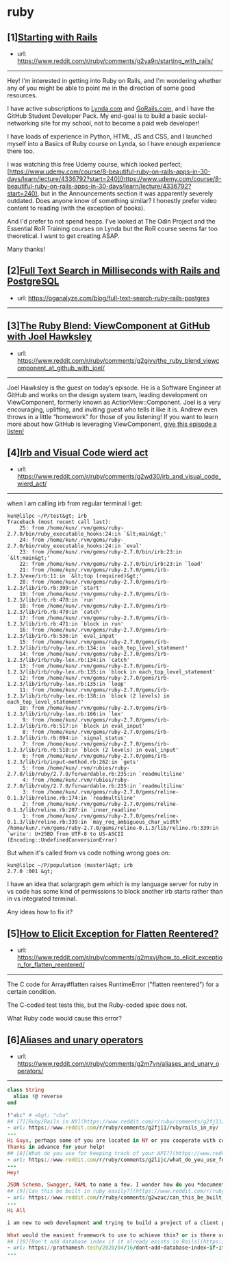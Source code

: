 # ruby
## [1][Starting with Rails](https://www.reddit.com/r/ruby/comments/g2ya9n/starting_with_rails/)
- url: https://www.reddit.com/r/ruby/comments/g2ya9n/starting_with_rails/
---
Hey! I'm interested in getting into Ruby on Rails, and I'm wondering whether any of you might be able to point me in the direction of some good resources.

I have active subscriptions to [Lynda.com](https://lynda.com/) and [GoRails.com](https://gorails.com/), and I have the GitHub Student Developer Pack. My end-goal is to build a basic social-networking site for my school, not to become a paid web developer!

I have loads of experience in Python, HTML, JS and CSS, and I launched myself into a Basics of Ruby course on Lynda, so I have enough experience there too.

I was watching this free Udemy course, which looked perfect; [https://www.udemy.com/course/8-beautiful-ruby-on-rails-apps-in-30-days/learn/lecture/4336792?start=240](https://www.udemy.com/course/8-beautiful-ruby-on-rails-apps-in-30-days/learn/lecture/4336792?start=240), but in the Announcements section it was apparently severely outdated. Does anyone know of something similar? I honestly prefer video content to reading (with the exception of books).

And I'd prefer to not spend heaps. I've looked at The Odin Project and the Essential RoR Training courses on Lynda but the RoR course seems far too theoretical. I want to get creating ASAP.

Many thanks!
## [2][Full Text Search in Milliseconds with Rails and PostgreSQL](https://www.reddit.com/r/ruby/comments/g2gnlb/full_text_search_in_milliseconds_with_rails_and/)
- url: https://pganalyze.com/blog/full-text-search-ruby-rails-postgres
---

## [3][The Ruby Blend: ViewComponent at GitHub with Joel Hawksley](https://www.reddit.com/r/ruby/comments/g2givv/the_ruby_blend_viewcomponent_at_github_with_joel/)
- url: https://www.reddit.com/r/ruby/comments/g2givv/the_ruby_blend_viewcomponent_at_github_with_joel/
---
Joel Hawksley is the guest on today’s episode. He is a Software Engineer at GitHub and works on the design system team, leading development on ViewComponent, formerly known as ActionView::Component. Joel is a very encouraging, uplifting, and inviting guest who tells it like it is. Andrew even throws in a little “homework” for those of you listening! If you want to learn more about how GitHub is leveraging ViewComponent, [give this episode a listen!](https://fireside.fm/s/ouBAUjGy+8JZwBXVx)
## [4][Irb and Visual Code wierd act](https://www.reddit.com/r/ruby/comments/g2wd30/irb_and_visual_code_wierd_act/)
- url: https://www.reddit.com/r/ruby/comments/g2wd30/irb_and_visual_code_wierd_act/
---
when I am calling irb from regular terminal I get:

    kun@lilpc ~/P/test&gt; irb
    Traceback (most recent call last):
    	25: from /home/kun/.rvm/gems/ruby-2.7.0/bin/ruby_executable_hooks:24:in `&lt;main&gt;'
    	24: from /home/kun/.rvm/gems/ruby-2.7.0/bin/ruby_executable_hooks:24:in `eval'
    	23: from /home/kun/.rvm/gems/ruby-2.7.0/bin/irb:23:in `&lt;main&gt;'
    	22: from /home/kun/.rvm/gems/ruby-2.7.0/bin/irb:23:in `load'
    	21: from /home/kun/.rvm/gems/ruby-2.7.0/gems/irb-1.2.3/exe/irb:11:in `&lt;top (required)&gt;'
    	20: from /home/kun/.rvm/gems/ruby-2.7.0/gems/irb-1.2.3/lib/irb.rb:399:in `start'
    	19: from /home/kun/.rvm/gems/ruby-2.7.0/gems/irb-1.2.3/lib/irb.rb:470:in `run'
    	18: from /home/kun/.rvm/gems/ruby-2.7.0/gems/irb-1.2.3/lib/irb.rb:470:in `catch'
    	17: from /home/kun/.rvm/gems/ruby-2.7.0/gems/irb-1.2.3/lib/irb.rb:471:in `block in run'
    	16: from /home/kun/.rvm/gems/ruby-2.7.0/gems/irb-1.2.3/lib/irb.rb:536:in `eval_input'
    	15: from /home/kun/.rvm/gems/ruby-2.7.0/gems/irb-1.2.3/lib/irb/ruby-lex.rb:134:in `each_top_level_statement'
    	14: from /home/kun/.rvm/gems/ruby-2.7.0/gems/irb-1.2.3/lib/irb/ruby-lex.rb:134:in `catch'
    	13: from /home/kun/.rvm/gems/ruby-2.7.0/gems/irb-1.2.3/lib/irb/ruby-lex.rb:135:in `block in each_top_level_statement'
    	12: from /home/kun/.rvm/gems/ruby-2.7.0/gems/irb-1.2.3/lib/irb/ruby-lex.rb:135:in `loop'
    	11: from /home/kun/.rvm/gems/ruby-2.7.0/gems/irb-1.2.3/lib/irb/ruby-lex.rb:138:in `block (2 levels) in each_top_level_statement'
    	10: from /home/kun/.rvm/gems/ruby-2.7.0/gems/irb-1.2.3/lib/irb/ruby-lex.rb:166:in `lex'
    	 9: from /home/kun/.rvm/gems/ruby-2.7.0/gems/irb-1.2.3/lib/irb.rb:517:in `block in eval_input'
    	 8: from /home/kun/.rvm/gems/ruby-2.7.0/gems/irb-1.2.3/lib/irb.rb:694:in `signal_status'
    	 7: from /home/kun/.rvm/gems/ruby-2.7.0/gems/irb-1.2.3/lib/irb.rb:518:in `block (2 levels) in eval_input'
    	 6: from /home/kun/.rvm/gems/ruby-2.7.0/gems/irb-1.2.3/lib/irb/input-method.rb:262:in `gets'
    	 5: from /home/kun/.rvm/rubies/ruby-2.7.0/lib/ruby/2.7.0/forwardable.rb:235:in `readmultiline'
    	 4: from /home/kun/.rvm/rubies/ruby-2.7.0/lib/ruby/2.7.0/forwardable.rb:235:in `readmultiline'
    	 3: from /home/kun/.rvm/gems/ruby-2.7.0/gems/reline-0.1.3/lib/reline.rb:174:in `readmultiline'
    	 2: from /home/kun/.rvm/gems/ruby-2.7.0/gems/reline-0.1.3/lib/reline.rb:207:in `inner_readline'
    	 1: from /home/kun/.rvm/gems/ruby-2.7.0/gems/reline-0.1.3/lib/reline.rb:339:in `may_req_ambiguous_char_width'
    /home/kun/.rvm/gems/ruby-2.7.0/gems/reline-0.1.3/lib/reline.rb:339:in `write': U+25BD from UTF-8 to US-ASCII (Encoding::UndefinedConversionError)

But when it's called from vs code nothing wrong goes on:

    kun@lilpc ~/P/population (master)&gt; irb
    2.7.0 :001 &gt;

I have an idea that solargraph gem which is my language server for ruby in vs code has some kind of permissions to block another irb starts rather than in vs integrated terminal.

Any ideas how to fix it?
## [5][How to Elicit Exception for Flatten Reentered?](https://www.reddit.com/r/ruby/comments/g2mxvj/how_to_elicit_exception_for_flatten_reentered/)
- url: https://www.reddit.com/r/ruby/comments/g2mxvj/how_to_elicit_exception_for_flatten_reentered/
---
The C code for Array#flatten raises RuntimeError ("flatten reentered") for a certain condition.

The C-coded test tests this, but the Ruby-coded spec does not.

What Ruby code would cause this error?
## [6][Aliases and unary operators](https://www.reddit.com/r/ruby/comments/g2m7vn/aliases_and_unary_operators/)
- url: https://www.reddit.com/r/ruby/comments/g2m7vn/aliases_and_unary_operators/
---
```ruby
class String
  alias !@ reverse
end

!"abc" # =&gt; "cba"
## [7][Ruby/Rails in NY](https://www.reddit.com/r/ruby/comments/g2fj11/rubyrails_in_ny/)
- url: https://www.reddit.com/r/ruby/comments/g2fj11/rubyrails_in_ny/
---
Hi Guys, perhaps some of you are located in NY or you cooperate with companies there. I wonder how is the situation for Ruby devs now? Is it the same case as in EU that there are too many devs currently on the market due to the reductions? 
Thanks in advance for your help!
## [8][What do you use for keeping track of your API?](https://www.reddit.com/r/ruby/comments/g2lijc/what_do_you_use_for_keeping_track_of_your_api/)
- url: https://www.reddit.com/r/ruby/comments/g2lijc/what_do_you_use_for_keeping_track_of_your_api/
---
Hey!

JSON Schema, Swagger, RAML to name a few. I wonder how do you *document* API HTTP endpoints in your applications?
## [9][Can this be built in ruby easily?](https://www.reddit.com/r/ruby/comments/g2wzuc/can_this_be_built_in_ruby_easily/)
- url: https://www.reddit.com/r/ruby/comments/g2wzuc/can_this_be_built_in_ruby_easily/
---
Hi All

i am new to web development and trying to build a project of a client portal to submit jobs to us, as per these images &gt;  [https://imgur.com/a/1fMaNOj](https://imgur.com/a/1fMaNOj) 

What would the easiest framework to use to achieve this? or is there something pre-existing i can modify?
## [10][Don't add database index if it already exists in Rails](https://www.reddit.com/r/ruby/comments/g2drmb/dont_add_database_index_if_it_already_exists_in/)
- url: https://prathamesh.tech/2020/04/16/dont-add-database-index-if-it-already-exists/
---

